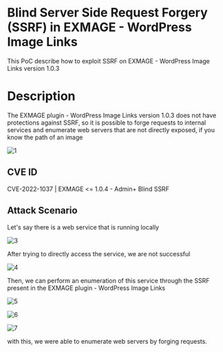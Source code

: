 # Blind Server Side Request Forgery (SSRF) in EXMAGE - WordPress Image Links

This PoC describe how to exploit SSRF on EXMAGE - WordPress Image Links version 1.0.3

# Description

The EXMAGE plugin - WordPress Image Links version 1.0.3 does not have protections against SSRF, so it is possible to forge requests to internal services and enumerate web servers that are not directly exposed, if you know the path of an image

![1](https://user-images.githubusercontent.com/70114276/159179186-ae0cb72c-b725-4ac0-a5a0-ba3fc4103856.png)

## CVE ID

CVE-2022-1037 | EXMAGE <= 1.0.4 - Admin+ Blind SSRF

## Attack Scenario

Let's say there is a web service that is running locally

![3](https://user-images.githubusercontent.com/70114276/159179198-d4eb6860-c4f9-4b49-959c-209cc4e0d184.png)

After trying to directly access the service, we are not successful

![4](https://user-images.githubusercontent.com/70114276/159179204-0e87a630-2e12-42d5-8da0-6490b37fda93.png)

Then, we can perform an enumeration of this service through the SSRF present in the EXMAGE plugin - WordPress Image Links

![5](https://user-images.githubusercontent.com/70114276/159179223-e99c5622-57cd-44cc-a362-8e036f14eb09.png)

![6](https://user-images.githubusercontent.com/70114276/159179226-196f41fe-68d4-43ef-9139-d96cd2b1ef4d.png)

![7](https://user-images.githubusercontent.com/70114276/159179232-96e00abe-a162-45ee-84d8-d0513f8e1886.png)

with this, we were able to enumerate web servers by forging requests.
